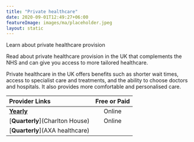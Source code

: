 ```yaml
---
title: "Private healthcare"
date: 2020-09-01T12:49:27+06:00
featureImage: images/ma/placeholder.jpeg
layout: static
---
```


Learn about private healthcare provision

Read about private healthcare provision in the UK that complements the NHS and can give you access to more tailored healthcare.

Private healthcare in the UK offers benefits such as shorter wait times, access to specialist care and treatments, and the ability to choose doctors and hospitals. It also provides more comfortable and personalised care.

| Provider Links      | Free or Paid  |  
| :-----------          | :--------------:      |  
| [**Yearly**](HJE) | Online | 
| [**Quarterly**](Charlton House) | Online | 
| [**Quarterly**](AXA healthcare) |  | 
  

<br/><br/>






